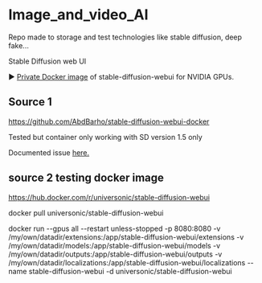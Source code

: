 # Image_and_video_AI
Repo made to storage and test technologies like stable diffusion, deep fake...


Stable Diffusion web UI

►  <a href = "https://hub.docker.com/r/universonic/stable-diffusion-webui">Private Docker image</a> of stable-diffusion-webui for NVIDIA GPUs.

  
## Source 1

https://github.com/AbdBarho/stable-diffusion-webui-docker

Tested but container only working with SD version 1.5 only

Documented issue <a href = "https://github.com/AbdBarho/stable-diffusion-webui-docker/discussions/454
"> here. </a>

## source 2 testing docker image

https://hub.docker.com/r/universonic/stable-diffusion-webui


docker pull universonic/stable-diffusion-webui

docker run --gpus all --restart unless-stopped -p 8080:8080 -v /my/own/datadir/extensions:/app/stable-diffusion-webui/extensions -v /my/own/datadir/models:/app/stable-diffusion-webui/models -v /my/own/datadir/outputs:/app/stable-diffusion-webui/outputs -v /my/own/datadir/localizations:/app/stable-diffusion-webui/localizations --name stable-diffusion-webui -d universonic/stable-diffusion-webui